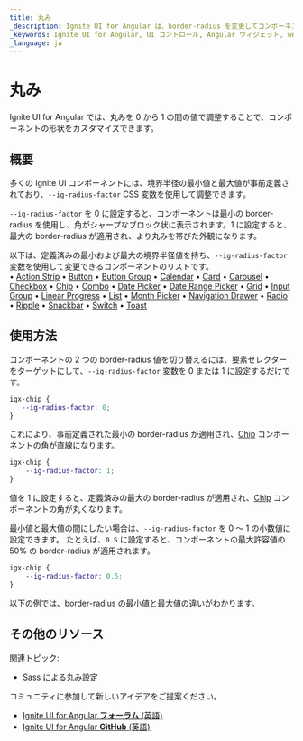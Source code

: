 ```yaml
---
title: 丸み
_description: Ignite UI for Angular は、border-radius を変更してコンポーネントの形を変更できます。
_keywords: Ignite UI for Angular, UI コントロール, Angular ウィジェット, web ウィジェット, UI ウィジェット, Angular, ネイティブ Angular コンポーネント スイート, ネイティブ Angular コントロール, ネイティブ Angular コンポーネント ライブラリ
_language: ja
---
```


# 丸み
Ignite UI for Angular では、丸みを 0 から 1 の間の値で調整することで、コンポーネントの形状をカスタマイズできます。

## 概要
多くの Ignite UI コンポーネントには、境界半径の最小値と最大値が事前定義されており、`--ig-radius-factor` CSS 変数を使用して調整できます。

`--ig-radius-factor` を 0 に設定すると、コンポーネントは最小の border-radius を使用し、角がシャープなブロック状に表示されます。1 に設定すると、最大の border-radius が適用され、より丸みを帯びた外観になります。

以下は、定義済みの最小および最大の境界半径値を持ち、`--ig-radius-factor` 変数を使用して変更できるコンポーネントのリストです。 <br>
• [Action Strip](../action-strip.md) • [Button](../button.md) • [Button Group](../button-group.md) • [Calendar](../calendar.md) • [Card](../card.md) • [Carousel](../carousel.md) • [Checkbox](../checkbox.md) • [Chip](../chip.md) • [Combo](../combo.md) • [Date Picker](../date-picker.md) • [Date Range Picker](../date-range-picker.md) • [Grid](../grid/grid.md) • [Input Group](../input-group.md) • [Linear Progress](../linear-progress.md) • [List](../list.md) • [Month Picker](../month-picker.md) • [Navigation Drawer](../navdrawer.md) • [Radio](../radio-button.md) • [Ripple](../ripple.md) • [Snackbar](../snackbar.md) • [Switch](../switch.md) • [Toast](../toast.md)

## 使用方法

コンポーネントの 2 つの border-radius 値を切り替えるには、要素セレクターをターゲットにして、`--ig-radius-factor` 変数を 0 または 1 に設定するだけです。

```css
igx-chip {
   --ig-radius-factor: 0;
}
```

これにより、事前定義された最小の border-radius が適用され、[Chip](../chip.md) コンポーネントの角が直線になります。

```css
igx-chip {
    --ig-radius-factor: 1;
}
```

値を 1 に設定すると、定義済みの最大の border-radius が適用され、[Chip](../chip.md) コンポーネントの角が丸くなります。

最小値と最大値の間にしたい場合は、`--ig-radius-factor` を 0 ～ 1 の小数値に設定できます。
たとえば、`0.5` に設定すると、コンポーネントの最大許容値の 50% の border-radius が適用されます。

```css
igx-chip {
    --ig-radius-factor: 0.5;
}
```

以下の例では、border-radius の最小値と最大値の違いがわかります。

<code-view style="height: 210px" 
           data-demos-base-url="{environment:demosBaseUrl}" 
           iframe-src="{environment:demosBaseUrl}/theming/roundness" >
</code-view>

## その他のリソース

関連トピック:

- [Sass による丸み設定](./sass/roundness.md)

コミュニティに参加して新しいアイデアをご提案ください。

* [Ignite UI for Angular **フォーラム** (英語)](https://www.infragistics.com/community/forums/f/ignite-ui-for-angular)
* [Ignite UI for Angular **GitHub** (英語)](https://github.com/IgniteUI/igniteui-angular)
